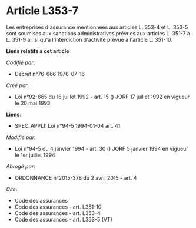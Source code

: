 # Article L353-7

Les entreprises d'assurance mentionnées aux articles L. 353-4 et L. 353-5 sont soumises aux sanctions administratives prévues
aux articles L. 351-7 à L. 351-9 ainsi qu'à l'interdiction d'activité prévue à l'article L. 351-10.

**Liens relatifs à cet article**

_Codifié par_:

  - Décret n°76-666 1976-07-16

_Créé par_:

  - Loi n°92-665 du 16 juillet 1992 - art. 15 () JORF 17 juillet 1992 en vigueur le 20 mai 1993

**Liens**:

  - SPEC_APPLI: Loi n°94-5 1994-01-04 art. 41

_Modifié par_:

  - Loi n°94-5 du 4 janvier 1994 - art. 30 () JORF 5 janvier 1994 en vigueur le 1er juillet 1994

_Abrogé par_:

  - ORDONNANCE n°2015-378 du 2 avril 2015 - art. 4

_Cite_:

  - Code des assurances
  - Code des assurances - art. L351-10
  - Code des assurances - art. L353-4
  - Code des assurances - art. L353-5 (VT)
